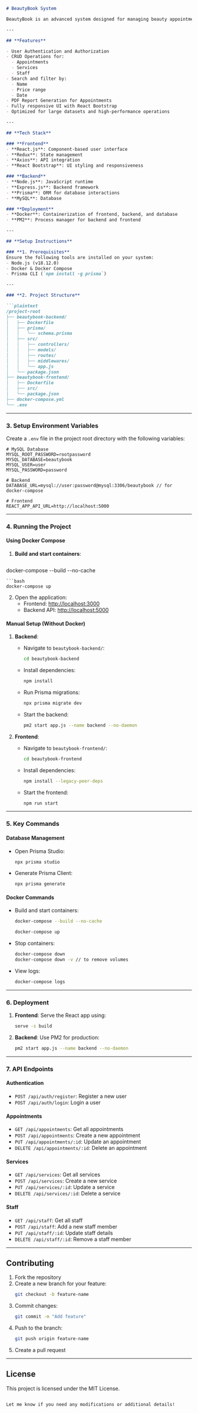 ```markdown
# BeautyBook System

BeautyBook is an advanced system designed for managing beauty appointments, services, and staff. It allows users to add, update, delete, and view records, with features like search, filter, and PDF report generation. The system uses a modern tech stack and is containerized using Docker for seamless deployment.

---

## **Features**

- User Authentication and Authorization
- CRUD Operations for:
  - Appointments
  - Services
  - Staff
- Search and filter by:
  - Name
  - Price range
  - Date
- PDF Report Generation for Appointments
- Fully responsive UI with React Bootstrap
- Optimized for large datasets and high-performance operations

---

## **Tech Stack**

### **Frontend**
- **React.js**: Component-based user interface
- **Redux**: State management
- **Axios**: API integration
- **React Bootstrap**: UI styling and responsiveness

### **Backend**
- **Node.js**: JavaScript runtime
- **Express.js**: Backend framework
- **Prisma**: ORM for database interactions
- **MySQL**: Database

### **Deployment**
- **Docker**: Containerization of frontend, backend, and database
- **PM2**: Process manager for backend and frontend

---

## **Setup Instructions**

### **1. Prerequisites**
Ensure the following tools are installed on your system:
- Node.js (v18.12.0)
- Docker & Docker Compose
- Prisma CLI (`npm install -g prisma`)

---

### **2. Project Structure**

```plaintext
/project-root
├── beautybook-backend/
│   ├── Dockerfile
│   ├── prisma/
│   │   └── schema.prisma
│   ├── src/
│   │   ├── controllers/
│   │   ├── models/
│   │   ├── routes/
│   │   ├── middlewares/
│   │   └── app.js
│   └── package.json
├── beautybook-frontend/
│   ├── Dockerfile
│   ├── src/
│   └── package.json
├── docker-compose.yml
└── .env
```

---

### **3. Setup Environment Variables**

Create a `.env` file in the project root directory with the following variables:

```env
# MySQL Database
MYSQL_ROOT_PASSWORD=rootpassword
MYSQL_DATABASE=beautybook
MYSQL_USER=user
MYSQL_PASSWORD=password

# Backend
DATABASE_URL=mysql://user:password@mysql:3306/beautybook // for docker-compose

# Frontend
REACT_APP_API_URL=http://localhost:5000
```

---

### **4. Running the Project**

#### **Using Docker Compose**
1. **Build and start containers**:
    ```bash
  docker-compose --build --no-cache
  ```
  ```bash
  docker-compose up
  ```
2. Open the application:
   - Frontend: [http://localhost:3000](http://localhost:3000)
   - Backend API: [http://localhost:5000](http://localhost:5000)

#### **Manual Setup (Without Docker)**
1. **Backend**:
   - Navigate to `beautybook-backend/`:
     ```bash
     cd beautybook-backend
     ```
   - Install dependencies:
     ```bash
     npm install
     ```
   - Run Prisma migrations:
     ```bash
     npx prisma migrate dev
     ```
   - Start the backend:
     ```bash
     pm2 start app.js --name backend --no-daemon
     ```

2. **Frontend**:
   - Navigate to `beautybook-frontend/`:
     ```bash
     cd beautybook-frontend
     ```
   - Install dependencies:
     ```bash
     npm install --legacy-peer-deps
     ```
   - Start the frontend:
     ```bash
     npm run start
     ```

---

### **5. Key Commands**

#### **Database Management**
- Open Prisma Studio:
  ```bash
  npx prisma studio
  ```
- Generate Prisma Client:
  ```bash
  npx prisma generate
  ```

#### **Docker Commands**
- Build and start containers:
  ```bash
  docker-compose --build --no-cache
  ```
  ```bash
  docker-compose up
  ```
- Stop containers:
  ```bash
  docker-compose down 
  docker-compose down -v // to remove volumes
  ```
- View logs:
  ```bash
  docker-compose logs
  ```

---

### **6. Deployment**

1. **Frontend**: Serve the React app using:
   ```bash
   serve -s build
   ```
2. **Backend**: Use PM2 for production:
   ```bash
   pm2 start app.js --name backend --no-daemon
   ```

---

### **7. API Endpoints**

#### **Authentication**
- `POST /api/auth/register`: Register a new user
- `POST /api/auth/login`: Login a user

#### **Appointments**
- `GET /api/appointments`: Get all appointments
- `POST /api/appointments`: Create a new appointment
- `PUT /api/appointments/:id`: Update an appointment
- `DELETE /api/appointments/:id`: Delete an appointment

#### **Services**
- `GET /api/services`: Get all services
- `POST /api/services`: Create a new service
- `PUT /api/services/:id`: Update a service
- `DELETE /api/services/:id`: Delete a service

#### **Staff**
- `GET /api/staff`: Get all staff
- `POST /api/staff`: Add a new staff member
- `PUT /api/staff/:id`: Update staff details
- `DELETE /api/staff/:id`: Remove a staff member

---

## **Contributing**
1. Fork the repository
2. Create a new branch for your feature:
   ```bash
   git checkout -b feature-name
   ```
3. Commit changes:
   ```bash
   git commit -m "Add feature"
   ```
4. Push to the branch:
   ```bash
   git push origin feature-name
   ```
5. Create a pull request

---

## **License**
This project is licensed under the MIT License.
```

Let me know if you need any modifications or additional details!